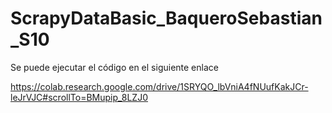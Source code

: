 ﻿# ScrapyDataBasic_BaqueroSebastian_S10

Se puede ejecutar el código en el siguiente enlace

https://colab.research.google.com/drive/1SRYQO_lbVniA4fNUufKakJCr-leJrVJC#scrollTo=BMupip_8LZJ0
